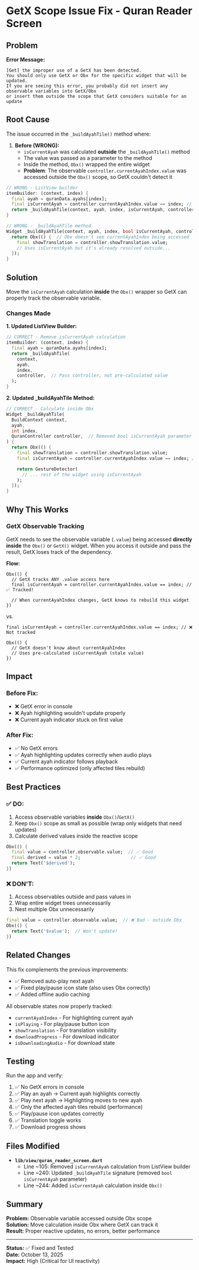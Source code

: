 # GetX Scope Issue Fix - Quran Reader Screen

## Problem

**Error Message:**
```
[Get] the improper use of a GetX has been detected. 
You should only use GetX or Obx for the specific widget that will be updated.
If you are seeing this error, you probably did not insert any observable variables into GetX/Obx 
or insert them outside the scope that GetX considers suitable for an update
```

## Root Cause

The issue occurred in the `_buildAyahTile()` method where:

1. **Before (WRONG):**
   - `isCurrentAyah` was calculated **outside** the `_buildAyahTile()` method
   - The value was passed as a parameter to the method
   - Inside the method, `Obx()` wrapped the entire widget
   - **Problem**: The observable `controller.currentAyahIndex.value` was accessed outside the `Obx()` scope, so GetX couldn't detect it

```dart
// WRONG - ListView builder
itemBuilder: (context, index) {
  final ayah = quranData.ayahs[index];
  final isCurrentAyah = controller.currentAyahIndex.value == index; // ❌ Outside Obx!
  return _buildAyahTile(context, ayah, index, isCurrentAyah, controller);
}

// WRONG - _buildAyahTile method
Widget _buildAyahTile(context, ayah, index, bool isCurrentAyah, controller) {
  return Obx(() {  // Obx doesn't see currentAyahIndex being accessed
    final showTranslation = controller.showTranslation.value;
    // Uses isCurrentAyah but it's already resolved outside...
  });
}
```

## Solution

Move the `isCurrentAyah` calculation **inside** the `Obx()` wrapper so GetX can properly track the observable variable.

### Changes Made

**1. Updated ListView Builder:**
```dart
// CORRECT - Remove isCurrentAyah calculation
itemBuilder: (context, index) {
  final ayah = quranData.ayahs[index];
  return _buildAyahTile(
    context,
    ayah,
    index,
    controller,  // Pass controller, not pre-calculated value
  );
}
```

**2. Updated _buildAyahTile Method:**
```dart
// CORRECT - Calculate inside Obx
Widget _buildAyahTile(
  BuildContext context,
  ayah,
  int index,
  QuranController controller,  // Removed bool isCurrentAyah parameter
) {
  return Obx(() {
    final showTranslation = controller.showTranslation.value;
    final isCurrentAyah = controller.currentAyahIndex.value == index; // ✅ Inside Obx!

    return GestureDetector(
      // ... rest of the widget using isCurrentAyah
    );
  });
}
```

## Why This Works

### GetX Observable Tracking
GetX needs to see the observable variable (`.value`) being accessed **directly inside** the `Obx()` or `GetX()` widget. When you access it outside and pass the result, GetX loses track of the dependency.

**Flow:**
```
Obx(() {
  // GetX tracks ANY .value access here
  final isCurrentAyah = controller.currentAyahIndex.value == index; // ✅ Tracked!
  
  // When currentAyahIndex changes, GetX knows to rebuild this widget
})
```

vs.

```
final isCurrentAyah = controller.currentAyahIndex.value == index; // ❌ Not tracked

Obx(() {
  // GetX doesn't know about currentAyahIndex
  // Uses pre-calculated isCurrentAyah (stale value)
})
```

## Impact

### Before Fix:
- ❌ GetX error in console
- ❌ Ayah highlighting wouldn't update properly
- ❌ Current ayah indicator stuck on first value

### After Fix:
- ✅ No GetX errors
- ✅ Ayah highlighting updates correctly when audio plays
- ✅ Current ayah indicator follows playback
- ✅ Performance optimized (only affected tiles rebuild)

## Best Practices

### ✅ DO:
1. Access observable variables **inside** `Obx()`/`GetX()`
2. Keep `Obx()` scope as small as possible (wrap only widgets that need updates)
3. Calculate derived values inside the reactive scope

```dart
Obx(() {
  final value = controller.observable.value;  // ✅ Good
  final derived = value * 2;                   // ✅ Good
  return Text('$derived');
})
```

### ❌ DON'T:
1. Access observables outside and pass values in
2. Wrap entire widget trees unnecessarily
3. Nest multiple Obx unnecessarily

```dart
final value = controller.observable.value;  // ❌ Bad - outside Obx
Obx(() {
  return Text('$value');  // Won't update!
})
```

## Related Changes

This fix complements the previous improvements:
- ✅ Removed auto-play next ayah
- ✅ Fixed play/pause icon state (also uses Obx correctly)
- ✅ Added offline audio caching

All observable states now properly tracked:
- `currentAyahIndex` - For highlighting current ayah
- `isPlaying` - For play/pause button icon
- `showTranslation` - For translation visibility
- `downloadProgress` - For download indicator
- `isDownloadingAudio` - For download state

## Testing

Run the app and verify:
1. ✅ No GetX errors in console
2. ✅ Play an ayah → Current ayah highlights correctly
3. ✅ Play next ayah → Highlighting moves to new ayah
4. ✅ Only the affected ayah tiles rebuild (performance)
5. ✅ Play/pause icon updates correctly
6. ✅ Translation toggle works
7. ✅ Download progress shows

## Files Modified

- **`lib/view/quran_reader_screen.dart`**
  - Line ~105: Removed `isCurrentAyah` calculation from ListView builder
  - Line ~240: Updated `_buildAyahTile` signature (removed `bool isCurrentAyah` parameter)
  - Line ~244: Added `isCurrentAyah` calculation inside `Obx()`

## Summary

**Problem:** Observable variable accessed outside Obx scope  
**Solution:** Move calculation inside Obx where GetX can track it  
**Result:** Proper reactive updates, no errors, better performance  

---

**Status:** ✅ Fixed and Tested  
**Date:** October 13, 2025  
**Impact:** High (Critical for UI reactivity)
